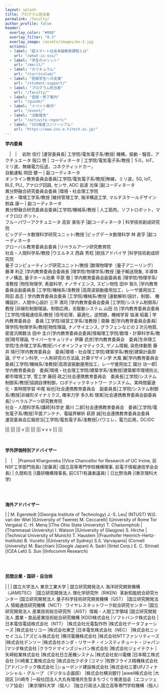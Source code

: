 ```yaml
---
layout: splash
title: プログラム担当者
permalink: /faculty/
author_profile: false
header:
  overlay_color: "#000"
  overlay_filter: "0.3"
  overlay_image: /assets/images/mv-2.jpg
  actions:
  - label: "超スマート社会卓越教育課程とは"
    url: "/what-is-sss/"
  - label: "学生のメリット"
    url: "/merit/"
  - label: "カリキュラム"
    url: "/curriculum/"
  - label: "登録学生への支援​"
    url: "/student-support/"
  - label: "プログラム担当者​"
    url: "/faculty/"
  - label: "登録・修了案内"
    url: "/guide/"
  - label: "イベント案内"
    url: "/event/"
  - label: "活動報告"
    url: "/activity-report/"
  - label: "SSS推進コンソーシアム"
    url: "https://www.sss.e.titech.ac.jp/"
---
```


**学内委員**

　|　|　
岩附 信行 |運営委員長|  工学院/電気電子系/教授| 機構，振動・騒音，アクチュエータ
​阪口 啓 | コーディネータ | 工学院/電気電子系/教授 |   ５G，IoT，ミリ波，無線電力伝送，コネクティッドカー，<br>自動運転
岡田 健一 | 副コーディネータ<br>オンライン教育委員会委員|工学院/電気電子系/教授|無線，ミリ波，5G, IoT, BLE, PLL, アナログ回路, センサ, ADC
岩波 光保  |副コーディネータ<br>異分野融合研究委員会委員  |環境・社会理工学院<br>土木・環境工学系/教授  |維持管理工学, 海洋構造工学, マルチスケールデザイン
鈴森 康一  | 副コーディネータ<br>異分野融合研究委員会委員|工学院/機械系/教授 | 人工筋肉，ソフトロボット，マイクロロ ボット，<br>フルーパワーアクチュエータ
高安 美佐子 |副コーディネータ  | 科学技術創成研究院<br>ビッグデータ数理科学研究ユニット/教授 |ビッグデータ数理科学
林 直亨  |副コーディネータ<br>グローバル教育委員会委員 |リベラルアーツ研究教育院<br>社会・人間科学系/教授  |ウエルネス
西森 秀稔 |統括アドバイザ  |科学技術創成研究院<br>量子コンピューティング研究ユニット/教授  |数理物理学（量子アニーリング）
藤澤 利正  |学内教育委員会委員長  |理学院/物理学系/教授  |量子輸送現象, 半導体ナノ構造, 量子ホール効果
平原 徹    | 学内教育委員会副委員長 |理学院/物理学系/准教授  |物性物理学, 表面科学, ナノサイエンス, スピン物性
田中 智久 |学内教育委員会副委員長  |工学院/機械系/准教授  |高周波振動援用加工，レーザ援用加工
岡田 昌志 | 学内教育委員会委員 |工学院/機械系/教授  |運動解析/設計，制御， 機構設計，人間中心設計
  三平 満司   |学内教育委員会委員  |工学院/システム制御系/教授  |非線形制御理論，制御応用，劣駆動システム
山田 功   |学内教育委員会委員  |工学院/情報通信系/教授  |信号処理，最適化，逆問題，機械学習
塩浦 昭義 | 学内教育委員会　委員 |工学院/経営工学系/准教授  |
齋藤 晋|学内教育委員会委員|理学院/物理学系/教授|物性理論, ナノサイエンス, グラフェンなどの２次元物質, 密度汎関数法
田中 圭介|学内教育委員会委員|情報理工学院/数理・計算科学系/教授|暗号理論, サイバーセキュリティ
伊藤 武彦|学内教育委員会　委員|生命理工学院/生命理工学系/教授|バイオインフォマティクス, ゲノム情報, 染色体動態
藤井 晴行|学内教育委員会　委員|環境・社会理工学院/建築学系/教授|建築計画原論, デザイン科学, 一人称研究の方法論, 計算デザイン学
大風 翼|学内教育委員会　委員|工学院/機械系/准教授|高周波振動援用加工，レーザ援用加工
國分 功一郎|学内教育委員会　委員|環境・社会理工学院/建築学系/准教授|建築都市環境防災, 都市環境工学, 雪工学
藤田 政之|社会連携教育委員会　委員長|工学院/システム制御系/教授|協調自律制御，ロボティックネットワー クシステム，実時間最適化・実時間学習
中尾 裕也|社会連携教育委員会　副委員長|工学院/システム制御系/教授|非線形ダイナミクス, 確率力学
多久和 理実|社会連携教育委員会副委員長|リベラルアーツ研究教育院<br>社会・人間科学系/講師|科学史
廣川 二郎|社会連携教育委員会　委員|工学院/電気電子系/教授|平面アンテナ、電磁界解析
萩原 誠|社会連携教育委員会委員<br>​運営委員会広報担当|工学院/電気電子系/准教授|パワエレ，電力応用，DC/DC

|||
|||
|||
v
|||
|||
|||
v
v
v
|||
|||


<br><br>
**学外評価特別アドバイザー**

|　|　
|Pramod Khargoneka |(Vice Chancellor for Research of UC Irvine, 前NSF工学部門局長)
|安藤真| (国立高等専門学校機構理事, 前電子情報通信学会会長)
| 久間和生 |(農研機構理事長, 前CSTI有識者議員)
| 日比野浩典 |(東京理科大学)

<br><br>

**海外アドバイザー**

| |
M. Egerstedt |(Georgia Institute of Technology)
J.-S. Leu| (NTUST)
W.G. van der Wiel |(University of Twente)
M. Ceccarelli| (University of Rome Tor Vergata)
C.-H. Menq |(The Ohio State University)
T. Chaisomphob |(Thammasat University)
I. Watson |(University of Glasgow)
S. Hirche |(Technical University of Munich)
T. Haustein |(Fraunhofer Heinrich-Hertz-Institute)
B. Vucetic |(University of Sydney)
S.S. Varvayanis| (Cornell University)
M. Bacchiani |(Google Japan)
A. Sadri |(Intel Corp.)
E. C. Strinati |(CEA Leti)
S. Sun |(Infocomm Research)


<br><br>

**民間企業・国研・自治体**

 | |
 |  国立大学法人 東京工業大学
| 国立研究開発法人 海洋研究開発機構（JAMSTEC）
|国立研究開発法人 理化学研究所（RIKEN）革新知能統合研究センター
|国立研究開発法人 量子科学技術研究開発機構（QST）
|国立研究開発法人 情報通信研究機構（NICT） ワイヤレスネットワーク総合研究センター
|国立研究開発法人 産業技術総合研究所（AIST）情報・人間工学領域
|国立研究開発法人 農業・食品産業技術総合研究機構
|KDDI株式会社
|ソフトバンク株式会社
|日本電信電話株式会社（NTT）
|株式会社光電製作所
|株式会社データフォーシーズ
|株式会社リコー
|株式会社東芝
|日本電気株式会社（NEC）
|株式会社ニッセイコム
|アズビル株式会社
|横河電機株式会社
|株式会社NTTファシリティーズ
|株式会社デンソー
|株式会社ホンダ・リサーチ・インスティチュート・ジャパン
|マツダ株式会社
|クラウドマインズジャパン株式会社
|株式会社ジェイテクト
|矢崎総業株式会社
|株式会社日立産機システム
|株式会社安川電機
|日本精工株式会社
|川崎重工業株式会社
|株式会社クボタ
|コマツ
|牧野フライス精機株式会社
|アドバンテック株式会社
|ショーボンド建設株式会社
|株式会社三菱UFJフィナンシャル・グループ （デジタル企画部）
|株式会社横浜銀行
|aiwell株式会社
|大田区
|川崎市
|一般社団法人大丸有環境共生型まちづくり推進協会（エコッツェリア協会）
|東京理科大学（個人）
|独立行政法人国立高等専門学校機構（個人）
